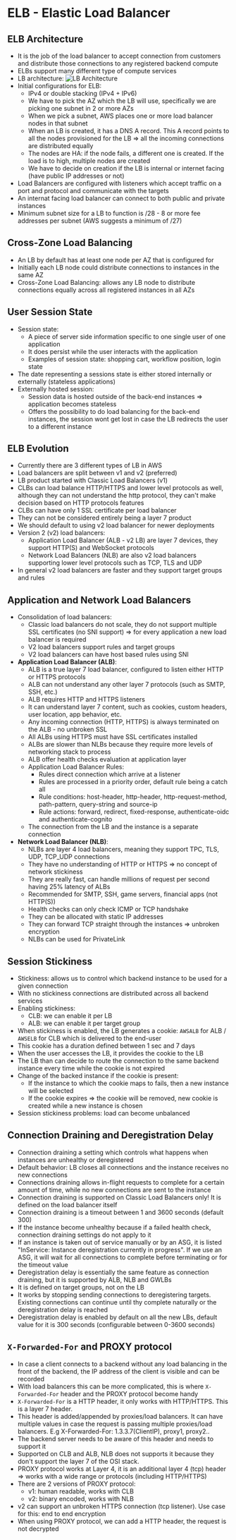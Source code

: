 # ELB - Elastic Load Balancer

## ELB Architecture

- It is the job of the load balancer to accept connection from customers and distribute those connections to any registered backend compute
- ELBs support many different type of compute services
- LB architecture:
![LB Architecture](images/ELBArchitecture1.png)
- Initial configurations for ELB:
    - IPv4 or double stacking (IPv4 + IPv6)
    - We have to pick the AZ which the LB will use, specifically we are picking one subnet in 2 or more AZs
    - When we pick a subnet, AWS places one or more load balancer nodes in that subnet
    - When an LB is created, it has a DNS A record. This A record points to all the nodes provisioned for the LB => all the incoming connections are distributed equally
    - The nodes are HA: if the node fails, a different one is created. If the load is to high, multiple nodes are created
    - We have to decide on creation if the LB is internal or internet facing (have public IP addresses or not)
- Load Balancers are configured with listeners which accept traffic on a port and protocol and communicate with the targets
- An internat facing load balancer can connect to both public and private instances
- Minimum subnet size for a LB to function is /28 - 8 or more fee addresses per subnet (AWS suggests a minimum of /27)

## Cross-Zone Load Balancing

- An LB by default has at least one node per AZ that is configured for
- Initially each LB node could distribute connections to instances in the same AZ
- Cross-Zone Load Balancing: allows any LB node to distribute connections equally across all registered instances in all AZs

## User Session State

- Session state: 
    - A piece of server side information specific to one single user of one application
    - It does persist while the user interacts with the application
    - Examples of session state: shopping cart, workflow position, login state
- The date representing a sessions state is either stored internally or externally (stateless applications)
- Externally hosted session:
    - Session data is hosted outside of the back-end instances => application becomes stateless
    - Offers the possibility to do load balancing for the back-end instances, the session wont get lost in case the LB redirects the user to a different instance

## ELB Evolution

- Currently there are 3 different types of LB in AWS
- Load balancers are split between v1 and v2 (preferred)
- LB product started with Classic Load Balancers (v1)
- CLBs can load balance HTTP/HTTPS and lower level protocols as well, although they can not understand the http protocol, they can't make decision based on HTTP protocols features
- CLBs can have only 1 SSL certificate per load balancer
- They can not be considered entirely being a layer 7 product
- We should default to using v2 load balancer for newer deployments
- Version 2 (v2) load balancers:
    - Application Load Balancer (ALB - v2 LB) are layer 7 devices, they support HTTP(S) and WebSocket protocols
    - Network Load Balancers (NLB) are also v2 load balancers supporting lower level protocols such as TCP, TLS and UDP
- In general v2 load balancers are faster and they support target groups and rules

## Application and Network Load Balancers

- Consolidation of load balancers:
    - Classic load balancers do not scale, they do not support multiple SSL certificates (no SNI support) => for every application a new load balancer is required
    - V2 load balancers support rules and target groups
    - V2 load balancers can have host based rules using SNI
- **Application Load Balancer (ALB)**:
    - ALB is a true layer 7 load balancer, configured to listen either HTTP or HTTPS protocols
    - ALB can not understand any other layer 7 protocols (such as SMTP, SSH, etc.)
    - ALB requires HTTP and HTTPS listeners
    - It can understand layer 7 content, such as cookies, custom headers, user location, app behavior, etc.
    - Any incoming connection (HTTP, HTTPS) is always terminated on the ALB - no unbroken SSL
    - All ALBs using HTTPS must have SSL certificates installed
    - ALBs are slower than NLBs because they require more levels of networking stack to process
    - ALB offer health checks evaluation at application layer
    - Application Load Balancer Rules:
        - Rules direct connection which arrive at a listener
        - Rules are processed in a priority order, default rule being a catch all
        - Rule conditions: host-header, http-header, http-request-method, path-pattern, query-string and source-ip
        - Rule actions: forward, redirect, fixed-response, authenticate-oidc and authenticate-cognito
    - The connection from the LB and the instance is a separate connection
- **Network Load Balancer (NLB)**:
    - NLBs are layer 4 load balancers, meaning they support TPC, TLS, UDP, TCP_UDP connections
    - They have no understanding of HTTP or HTTPS => no concept of network stickiness
    - They are really fast, can handle millions of request per second having 25% latency of ALBs
    - Recommended for SMTP, SSH, game servers, financial apps (not HTTP(S))
    - Health checks can only check ICMP or TCP handshake
    - They can be allocated with static IP addresses
    - They can forward TCP straight through the instances => unbroken encryption
    - NLBs can be used for PrivateLink

## Session Stickiness

- Stickiness: allows us to control which backend instance to be used for a given connection
- With no stickiness connections are distributed across all backend services
- Enabling stickiness:
    - CLB: we can enable it per LB
    - ALB: we can enable it per target group
- When stickiness is enabled, the LB generates a cookie: `AWSALB` for ALB / `AWSELB` for CLB which is delivered to the end-user
- This cookie has a duration defined between 1 sec and 7 days
- When the user accesses the LB, it provides the cookie to the LB
- The LB than can decide to route the connection to the same backend instance every time while the cookie is not expired
- Change of the backed instance if the cookie is present:
    - If the instance to which the cookie maps to fails, then a new instance will be selected
    - If the cookie expires => the cookie will be removed, new cookie is created while a new instance is chosen
- Session stickiness problems: load can become unbalanced

## Connection Draining and Deregistration Delay

- Connection draining a setting which controls what happens when instances are unhealthy or deregistered
- Default behavior: LB closes all connections and the instance receives no new connections
- Connections draining allows in-flight requests to complete for a certain amount of time, while no new connections are sent to the instance
- Connection draining is supported on Classic Load Balancers only! It is defined on the load balancer itself
- Connection draining is a timeout between 1 and 3600 seconds (default 300)
- If the instance become unhealthy because if a failed health check, connection draining settings do not apply to it
- If an instance is taken out of service manually or by an ASG, it is listed "InService: Instance deregistration currently in progress". If we use an ASG, it will wait for all connections to complete before terminating or for the timeout value
- Deregistration delay is essentially the same feature as connection draining, but it is supported by ALB, NLB and GWLBs
- It is defined on target groups, not on the LB
- It works by stopping sending connections to deregistering targets. Existing connections can continue until thy complete naturally or the deregistration delay is reached
- Deregistration delay is enabled by default on all the new LBs, default value for it is 300 seconds (configurable between 0-3600 seconds)

## `X-Forwarded-For` and PROXY protocol

- In case a client connects to a backend without any load balancing in the front of the backend, the IP address of the client is visible and can be recorded
- With load balancers this can be more complicated, this is where `X-Forwarded-For` header and the PROXY protocol become handy
- `X-Forwarded-For` is a HTTP header, it only works with HTTP/HTTPS. This is a layer 7 header.
- This header is added/appended by proxies/load balancers. It can have multiple values in case the request is passing multiple proxies/load balancers. E.g X-Forwarded-For: 1.3.3.7(ClientIP), proxy1, proxy2..
- The backend server needs to be aware of this header and needs to support it
- Supported on CLB and ALB, NLB does not supports it because they don't support the layer 7 of the OSI stack.
- PROXY protocol works at Layer 4, it is an additional layer 4 (tcp) header => works with a wide range or protocols (including HTTP/HTTPS)
- There are 2 versions of PROXY protocol:
    - v1: human readable, works with CLB
    - v2: binary encoded, works with NLB
- v2 can support an unbroken HTTPS connection (tcp listener). Use case for this: end to end encryption
- When using PROXY protocol, we can add a HTTP header, the request is not decrypted